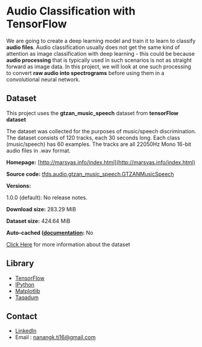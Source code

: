 # Audio Classification with TensorFlow
We are going to create a deep learning model and train it to learn to classify **audio files**. Audio classification usually does not get the same kind of attention as image classification with deep learning - this could be because **audio processing** that is typically used in such scenarios is not as straight forward as image data. In this project, we will look at one such processing to convert **raw audio into spectrograms** before using them in a convolutional neural network.

## Dataset
This project uses the **gtzan_music_speech** dataset from **tensorFlow dataset**

The dataset was collected for the purposes of music/speech discrimination. The dataset consists of 120 tracks, each 30 seconds long. Each class (music/speech) has 60 examples. The tracks are all 22050Hz Mono 16-bit audio files in .wav format.

**Homepage:**  [http://marsyas.info/index.html](http://marsyas.info/index.html)

**Source code:** [tfds.audio.gtzan_music_speech.GTZANMusicSpeech](https://github.com/tensorflow/datasets/tree/master/tensorflow_datasets/audio/gtzan_music_speech/gtzan_music_speech.py)

**Versions:**

1.0.0 (default): No release notes.

**Download size:** 283.29 MiB

**Dataset size:** 424.64 MiB

**Auto-cached ([documentation](https://www.tensorflow.org/datasets/performances#auto-caching):** No

[Click Here](https://www.tensorflow.org/datasets/catalog/gtzan_music_speech) for more information about the dataset

## Library
- [TensorFlow](https://www.tensorflow.org/)
- [IPython](https://ipython.org/)
- [Matplotlib](https://matplotlib.org/)
- [Taqadum](https://tqdm.github.io/)

## Contact
- [LinkedIn](https://www.linkedin.com/in/nanangkasim/)
- Email : nanangk.ti16@gmail.com


